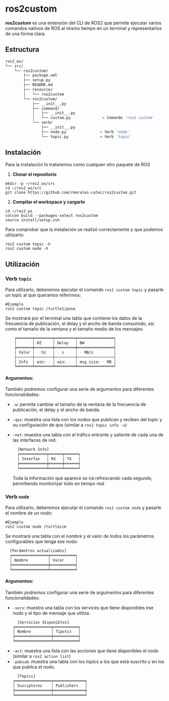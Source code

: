# ros2custom

**ros2custom** es una extensión del CLI de ROS2 que permite ejecutar varios comandos nativos de ROS al mismo tiempo en un terminal y representarlos de una forma clara.

## Estructura
```bash
ros2_ws/
└── src/
    └── ros2custom/
        ├── package.xml
        ├── setup.py
        ├── README.md
        ├── resource/
        │   └── ros2custom
        └── ros2custom/
            ├── __init__.py
            ├── command/
            │   ├── __init__.py
            │   └── custom.py              ← Comando 'ros2 custom'
            └── verb/
                ├── __init__.py
                ├── node.py               ← Verb 'node'
                └── topic.py              ← Verb 'topic'
```

## Instalación

Para la instalación lo trataremos como cualquier otro paquete de ROS

1. **Clonar el repositorio**
```terminal
mkdir -p ~/ros2_ws/src
cd ~/ros2_ws/src
git clone https://github.com/rmorales-catec/ros2custom.git
```

2. **Compilar el workspace y cargarlo**
  ```terminal
  cd ~/ros2_ws
  colcon build --packages-select ros2custom
  source install/setup.zsh
  ```

  Para comprobar que la instalación se realizó correctamente y que podemos utilizarlo:
  ```terminal
  ros2 custom topic -h
  ros2 custom node -h
   ```
      
## Utilización

### Verb `topic`

Para utilizarlo, deberemos ejecutar el comando `ros2 custom topic` y pasarle un topic al que queramos referirnos:
  ```terminal
  #Ejemplo
  ros2 custom topic /turtle1/pose
  ```
Se mostrará por el terminal una tabla que contiene los datos de la frecuencia de publicación, el delay y el ancho de banda consumido, así como el tamaño de la ventana y el tamaño medio de los mensajes: 
```bash
    ╒═══════╤════════╤═════════╤════════════════╕
    │       │ HZ     │ Delay   │ BW             │
    ╞═══════╪════════╪═════════╪════════════════╡
    │ Valor │ - hz   │ - s     │ - MB/s         │
    ├───────┼────────┼─────────┼────────────────┤
    │ Info  │ win: - │ win: -  │ msg_size: - MB │
    ╘═══════╧════════╧═════════╧════════════════╛
  ```

#### Argumentos:

  También podremos configurar una serie de argumentos para diferentes funcionalidades:

- `-w`: permite cambiar el tamaño de la ventana de la frecuencia de publicación, el delay y el ancho de banda.
- `-qos`: muestra una lista con los nodos que publican y reciben del topic y su configuración de qos (similar a `ros2 topic info -v`)
- `-net`: muestra una tabla con el tráfico entrante y saliente de cada una de las interfaces de red.
  ```bash
    [Network Info]
    ╒════════════╤══════╤══════╕
    │ Interfaz   │ RX   │ TX   │
    ╞════════════╪══════╪══════╡
    ╘════════════╧══════╧══════╛
  ```

  Toda la información que aparece se irá refrescando cada segundo, permitiendo monitorizar todo en tiempo real


### Verb `node`

Para utilizarlo, deberemos ejecutar el comando `ros2 custom node` y pasarle el nombre de un nodo: 
  ```terminal
  #Ejemplo
  ros2 custom node /turtlesim
  ```
Se mostrará una tabla con el nombre y el valor de todos los parámetros configurables que tenga ese nodo:
  ```bash
    [Parámetros actualizados]
    ╒════════════════╤═══════════╕
    │ Nombre         │ Valor     │
    ╞════════════════╪═══════════╡
    ╘════════════════╧═══════════╛

  ```

#### Argumentos:

  También podremos configurar una serie de argumentos para diferentes funcionalidades:
- `-serv`: muestra una tabla con los services que tiene disponibles ese nodo y el tipo de mensaje que utiliza.
    ```bash
      [Servicios disponibles]
    ╒════════════════╤═══════════╕
    │ Nombre         │ Tipo(s)   │
    ╞════════════════╪═══════════╡
    ╘════════════════╧═══════════╛
    ```
- `-act`: muestra una lista con las acciones que tiene disponibles el nodo (similar a `ros2 action list`)
- `-pubsub`: muestra una tabla con los topics a los que está suscrito y en los que publica el nodo.
    ```bash
      [Topics]
    ╒════════════════╤══════════════╕
    │ Susciptores    │ Publishers   │
    ╞════════════════╪══════════════╡
    ╘════════════════╧══════════════╛
    ```
